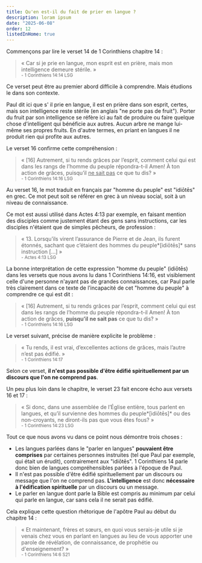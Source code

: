```yaml
---
title: Qu'en est-il du fait de prier en langue ?
description: loram ipsum
date: "2025-06-08"
order: 12
listedInHome: true
---
```


Commençons par lire le verset 14 de 1 Corinthiens chapitre 14 :

> « Car si je prie en langue, mon esprit est en prière, mais mon intelligence demeure stérile. »<br /> <small>- 1 Corinthiens 14:14 LSG</small>

Ce verset peut être au premier abord difficile à comprendre. Mais étudions le dans son contexte.

Paul dit ici que s' il prie en langue, il est en prière dans son esprit, certes, mais son intelligence reste stérile (en anglais "ne porte pas de fruit"). Porter du fruit par son intelligence se réfère ici au fait de produire ou faire quelque chose d'intelligent qui bénéficie aux autres. Aucun arbre ne mange lui-même ses propres fruits. En d'autre termes, en priant en langues il ne produit rien qui profite aux autres.

Le verset 16 confirme cette compréhension :

> « [16] Autrement, si tu rends grâces par l’esprit, comment celui qui est dans les rangs de l’homme du peuple répondra-t-il Amen! À ton action de grâces, puisqu’il <u>ne sait pas</u> ce que tu dis? »<br /> <small>- 1 Corinthiens 14:16 LSG</small>

Au verset 16, le mot traduit en français par "homme du peuple" est "idiōtēs" en grec. Ce mot peut soit se référer en grec à un niveau social, soit à un niveau de connaissance.

Ce mot est aussi utilisé dans Actes 4:13 par exemple, en faisant mention des disciples comme justement étant des gens sans instructions, car les disciples n'étaient que de simples pêcheurs, de profession :

> « 13. Lorsqu’ils virent l’assurance de Pierre et de Jean, ils furent étonnés, sachant que c’étaient des hommes du peuple*[idiōtēs]* sans instruction [...] »<br /> <small>- Actes 4:13 LSG</small>

La bonne interprétation de cette expression "homme du peuple" (idiōtēs) dans les versets que nous avons lu dans 1 Corinthiens 14:16, est visiblement celle d'une personne n'ayant pas de grandes connaissances, car Paul parle très clairement dans ce texte de l’incapacité de cet "homme du peuple" à comprendre ce qui est dit : 

> « [16] Autrement, si tu rends grâces par l’esprit, comment celui qui est dans les rangs de l’homme du peuple répondra-t-il Amen! À ton action de grâces, **puisqu’il** **ne sait pas** ce que tu dis? »<br /> <small>- 1 Corinthiens 14:16 LSG</small>

Le verset suivant, précise de manière explicite le problème :

> « Tu rends, il est vrai, d’excellentes actions de grâces, mais l’autre n’est pas édifié. »<br /> <small>- 1 Corinthiens 14:17</small>

Selon ce verset, **il n'est pas possible d'être édifié spirituellement par un discours que l'on ne comprend pas**.

Un peu plus loin dans le chapitre, le verset 23 fait encore écho aux versets 16 et 17 :

> « Si donc, dans une assemblée de l’Église entière, tous parlent en langues, et qu’il survienne des hommes du peuple*[idiōtēs]* ou des non-croyants, ne diront-ils pas que vous êtes fous? »<br /> <small>- 1 Corinthiens 14:23 LSG</small>

Tout ce que nous avons vu dans ce point nous démontre trois choses :

- Les langues parlées dans le "parler en langues" **pouvaient être comprises** par certaines personnes instruites (tel que Paul par exemple, qui était un érudit), contrairement aux "idiōtēs". 1 Corinthiens 14 parle donc bien de langues compréhensibles parlées à l'époque de Paul.
- Il n'est pas possible d'être édifié spirituellement par un discours ou message que l'on ne comprend pas. **L'intelligence** est donc **nécessaire à l'édification spirituelle** par un discours ou un message.
- Le parler en langue dont parle la Bible est compris au minimum par celui qui parle en langue, car sans cela il ne serait pas édifié.

Cela explique cette question rhétorique de l'apôtre Paul au début du chapitre 14 :

> « Et maintenant, frères et sœurs, en quoi vous serais-je utile si je venais chez vous en parlant en langues au lieu de vous apporter une parole de révélation, de connaissance, de prophétie ou d'enseignement? »<br /> <small>- 1 Corinthiens 14:6 S21</small>